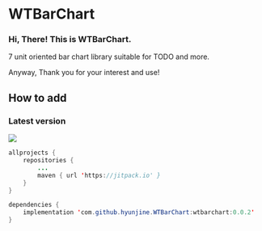 # WTBarChart

### Hi, There! This is WTBarChart.

7 unit oriented bar chart library suitable for TODO and more.

Anyway, Thank you for your interest and use!

## How to add
### Latest version 
[![](https://jitpack.io/v/hyunjine/WTBarChart.svg)](https://jitpack.io/#hyunjine/WTBarChart)
```java
allprojects {
    repositories {
        ...
        maven { url 'https://jitpack.io' }
    }
}
```
```java
dependencies {
    implementation 'com.github.hyunjine.WTBarChart:wtbarchart:0.0.2'
}
```
